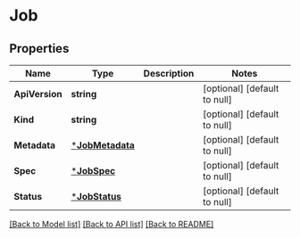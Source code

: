# Job

## Properties
Name | Type | Description | Notes
------------ | ------------- | ------------- | -------------
**ApiVersion** | **string** |  | [optional] [default to null]
**Kind** | **string** |  | [optional] [default to null]
**Metadata** | [***JobMetadata**](JobMetadata.md) |  | [optional] [default to null]
**Spec** | [***JobSpec**](JobSpec.md) |  | [optional] [default to null]
**Status** | [***JobStatus**](JobStatus.md) |  | [optional] [default to null]

[[Back to Model list]](../README.md#documentation-for-models) [[Back to API list]](../README.md#documentation-for-api-endpoints) [[Back to README]](../README.md)


